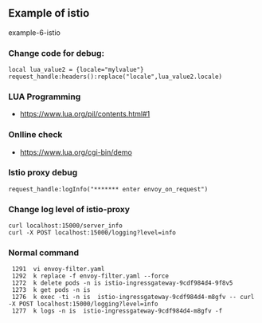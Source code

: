 #

## Example of istio
example-6-istio

### Change code for debug:
```
local lua_value2 = {locale="mylvalue"}
request_handle:headers():replace("locale",lua_value2.locale)
```

### LUA Programming
- https://www.lua.org/pil/contents.html#1

### Onlline check
- https://www.lua.org/cgi-bin/demo

### Istio proxy debug
```
request_handle:logInfo("******* enter envoy_on_request")
```

### Change log level of istio-proxy
```
curl localhost:15000/server_info
curl -X POST localhost:15000/logging?level=info
```

### Normal command
```
 1291  vi envoy-filter.yaml 
 1292  k replace -f envoy-filter.yaml --force
 1272  k delete pods -n is istio-ingressgateway-9cdf984d4-9f8v5
 1273  k get pods -n is
 1276  k exec -ti -n is  istio-ingressgateway-9cdf984d4-m8gfv -- curl -X POST localhost:15000/logging?level=info
 1277  k logs -n is  istio-ingressgateway-9cdf984d4-m8gfv -f
```
